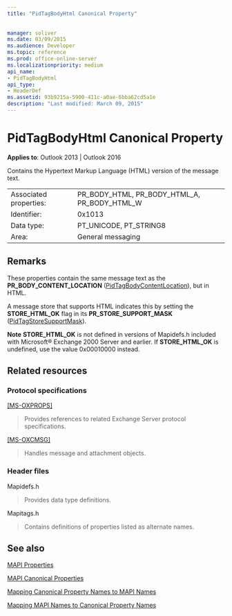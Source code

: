 ```yaml
---
title: "PidTagBodyHtml Canonical Property"
 
 
manager: soliver
ms.date: 03/09/2015
ms.audience: Developer
ms.topic: reference
ms.prod: office-online-server
ms.localizationpriority: medium
api_name:
- PidTagBodyHtml
api_type:
- HeaderDef
ms.assetid: 93b9215a-5900-411c-a0ae-6bba62cd5a1e
description: "Last modified: March 09, 2015"
---
```


# PidTagBodyHtml Canonical Property

  
  
**Applies to**: Outlook 2013 | Outlook 2016 
  
Contains the Hypertext Markup Language (HTML) version of the message text. 
  
|||
|:-----|:-----|
|Associated properties:  <br/> |PR_BODY_HTML, PR_BODY_HTML_A, PR_BODY_HTML_W  <br/> |
|Identifier:  <br/> |0x1013  <br/> |
|Data type:  <br/> |PT_UNICODE, PT_STRING8  <br/> |
|Area:  <br/> |General messaging  <br/> |
   
## Remarks

These properties contain the same message text as the **PR_BODY_CONTENT_LOCATION** ([PidTagBodyContentLocation](pidtagbodycontentlocation-canonical-property.md)), but in HTML. 
  
A message store that supports HTML indicates this by setting the **STORE_HTML_OK** flag in its **PR_STORE_SUPPORT_MASK** ([PidTagStoreSupportMask](pidtagstoresupportmask-canonical-property.md)). 
  
 **Note** **STORE_HTML_OK** is not defined in versions of Mapidefs.h included with Microsoft® Exchange 2000 Server and earlier. If **STORE_HTML_OK** is undefined, use the value 0x00010000 instead. 
  
## Related resources

### Protocol specifications

[[MS-OXPROPS]](https://msdn.microsoft.com/library/f6ab1613-aefe-447d-a49c-18217230b148%28Office.15%29.aspx)
  
> Provides references to related Exchange Server protocol specifications.
    
[[MS-OXCMSG]](https://msdn.microsoft.com/library/7fd7ec40-deec-4c06-9493-1bc06b349682%28Office.15%29.aspx)
  
> Handles message and attachment objects.
    
### Header files

Mapidefs.h
  
> Provides data type definitions.
    
Mapitags.h
  
> Contains definitions of properties listed as alternate names.
    
## See also



[MAPI Properties](mapi-properties.md)
  
[MAPI Canonical Properties](mapi-canonical-properties.md)
  
[Mapping Canonical Property Names to MAPI Names](mapping-canonical-property-names-to-mapi-names.md)
  
[Mapping MAPI Names to Canonical Property Names](mapping-mapi-names-to-canonical-property-names.md)

